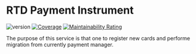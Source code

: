 # RTD Payment Instrument
![version](https://img.shields.io/github/v/release/pagopa/rtd-ms-payment-instrument)
[![Coverage](https://sonarcloud.io/api/project_badges/measure?project=pagopa_rtd-ms-payment-instrument&metric=coverage)](https://sonarcloud.io/summary/new_code?id=pagopa_rtd-ms-payment-instrument)
[![Maintainability Rating](https://sonarcloud.io/api/project_badges/measure?project=pagopa_rtd-ms-payment-instrument&metric=sqale_rating)](https://sonarcloud.io/summary/new_code?id=pagopa_rtd-ms-payment-instrument)


The purpose of this service is that one to register new cards and performe migration from currently payment manager.
